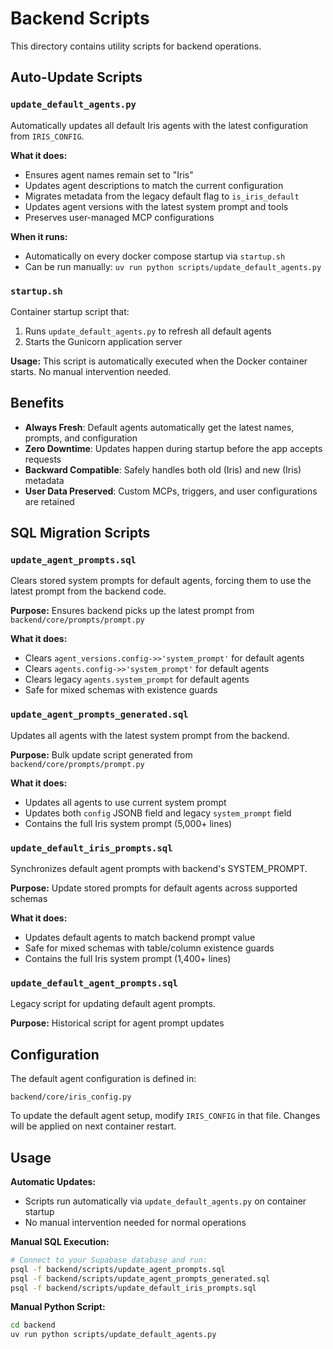 # Backend Scripts

This directory contains utility scripts for backend operations.

## Auto-Update Scripts

### `update_default_agents.py`

Automatically updates all default Iris agents with the latest configuration from `IRIS_CONFIG`.

**What it does:**
- Ensures agent names remain set to "Iris"
- Updates agent descriptions to match the current configuration
- Migrates metadata from the legacy default flag to `is_iris_default`
- Updates agent versions with the latest system prompt and tools
- Preserves user-managed MCP configurations

**When it runs:**
- Automatically on every docker compose startup via `startup.sh`
- Can be run manually: `uv run python scripts/update_default_agents.py`

### `startup.sh`

Container startup script that:
1. Runs `update_default_agents.py` to refresh all default agents
2. Starts the Gunicorn application server

**Usage:**
This script is automatically executed when the Docker container starts. No manual intervention needed.

## Benefits

- **Always Fresh**: Default agents automatically get the latest names, prompts, and configuration
- **Zero Downtime**: Updates happen during startup before the app accepts requests
- **Backward Compatible**: Safely handles both old (Iris) and new (Iris) metadata
- **User Data Preserved**: Custom MCPs, triggers, and user configurations are retained

## SQL Migration Scripts

### `update_agent_prompts.sql`
Clears stored system prompts for default agents, forcing them to use the latest prompt from the backend code.

**Purpose:** Ensures backend picks up the latest prompt from `backend/core/prompts/prompt.py`

**What it does:**
- Clears `agent_versions.config->>'system_prompt'` for default agents
- Clears `agents.config->>'system_prompt'` for default agents  
- Clears legacy `agents.system_prompt` for default agents
- Safe for mixed schemas with existence guards

### `update_agent_prompts_generated.sql`
Updates all agents with the latest system prompt from the backend.

**Purpose:** Bulk update script generated from `backend/core/prompts/prompt.py`

**What it does:**
- Updates all agents to use current system prompt
- Updates both `config` JSONB field and legacy `system_prompt` field
- Contains the full Iris system prompt (5,000+ lines)

### `update_default_iris_prompts.sql`
Synchronizes default agent prompts with backend's SYSTEM_PROMPT.

**Purpose:** Update stored prompts for default agents across supported schemas

**What it does:**
- Updates default agents to match backend prompt value
- Safe for mixed schemas with table/column existence guards
- Contains the full Iris system prompt (1,400+ lines)

### `update_default_agent_prompts.sql`
Legacy script for updating default agent prompts.

**Purpose:** Historical script for agent prompt updates

## Configuration

The default agent configuration is defined in:
```
backend/core/iris_config.py
```

To update the default agent setup, modify `IRIS_CONFIG` in that file. Changes will be applied on next container restart.

## Usage

**Automatic Updates:**
- Scripts run automatically via `update_default_agents.py` on container startup
- No manual intervention needed for normal operations

**Manual SQL Execution:**
```bash
# Connect to your Supabase database and run:
psql -f backend/scripts/update_agent_prompts.sql
psql -f backend/scripts/update_agent_prompts_generated.sql
psql -f backend/scripts/update_default_iris_prompts.sql
```

**Manual Python Script:**
```bash
cd backend
uv run python scripts/update_default_agents.py
```

